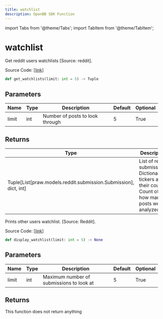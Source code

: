 ```yaml
---
title: watchlist
description: OpenBB SDK Function
---
```


import Tabs from '@theme/Tabs';
import TabItem from '@theme/TabItem';

# watchlist

<Tabs>
<TabItem value="model" label="Model" default>

Get reddit users watchlists [Source: reddit].

Source Code: [[link](https://github.com/OpenBB-finance/OpenBBTerminal/tree/main/openbb_terminal/common/behavioural_analysis/reddit_model.py#L40)]

```python
def get_watchlists(limit: int = 5) -> Tuple
```
## Parameters

| Name | Type | Description | Default | Optional |
| ---- | ---- | ----------- | ------- | -------- |
| limit | int | Number of posts to look through | 5 | True |

## Returns

| Type | Description |
| ---- | ----------- |
| Tuple[List[praw.models.reddit.submission.Submission], dict, int] | List of reddit submissions,<br/>Dictionary of tickers and their count,<br/>Count of how many posts were analyzed. |



</TabItem>
<TabItem value="view" label="View">

Prints other users watchlist. [Source: Reddit].

Source Code: [[link](https://github.com/OpenBB-finance/OpenBBTerminal/tree/main/openbb_terminal/common/behavioural_analysis/reddit_view.py#L138)]

```python
def display_watchlist(limit: int = 5) -> None
```
## Parameters

| Name | Type | Description | Default | Optional |
| ---- | ---- | ----------- | ------- | -------- |
| limit | int | Maximum number of submissions to look at | 5 | True |

## Returns

This function does not return anything



</TabItem>
</Tabs>